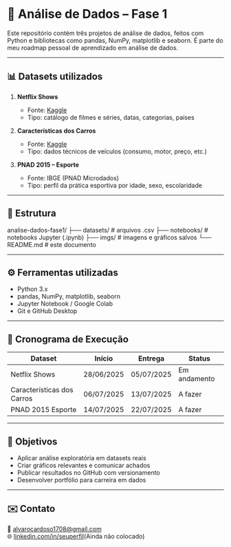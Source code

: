 # 🧠 Análise de Dados – Fase 1

Este repositório contém três projetos de análise de dados, feitos com Python e bibliotecas como pandas, NumPy, matplotlib e seaborn. É parte do meu roadmap pessoal de aprendizado em análise de dados.

---

## 📊 Datasets utilizados

1. **Netflix Shows**  
   - Fonte: [Kaggle](https://www.kaggle.com/datasets/shivamb/netflix-shows)  
   - Tipo: catálogo de filmes e séries, datas, categorias, países  

2. **Características dos Carros**  
   - Fonte: [Kaggle](https://www.kaggle.com/datasets/adrianosantosdev/caracteristicas-dos-carros)  
   - Tipo: dados técnicos de veículos (consumo, motor, preço, etc.)

3. **PNAD 2015 – Esporte**  
   - Fonte: IBGE (PNAD Microdados)  
   - Tipo: perfil da prática esportiva por idade, sexo, escolaridade

---

## 📁 Estrutura
analise-dados-fase1/
├── datasets/ # arquivos .csv
├── notebooks/ # notebooks Jupyter (.ipynb)
├── imgs/ # imagens e gráficos salvos
└── README.md # este documento


---

## ⚙️ Ferramentas utilizadas

- Python 3.x  
- pandas, NumPy, matplotlib, seaborn  
- Jupyter Notebook / Google Colab  
- Git e GitHub Desktop

---

## 📅 Cronograma de Execução

| Dataset             | Início     | Entrega    | Status        |
|---------------------|------------|------------|---------------|
| Netflix Shows       | 28/06/2025 | 05/07/2025 | Em andamento  |
| Características dos Carros | 06/07/2025 | 13/07/2025 | A fazer       |
| PNAD 2015 Esporte   | 14/07/2025 | 22/07/2025 | A fazer       |

---

## 🚀 Objetivos

- Aplicar análise exploratória em datasets reais  
- Criar gráficos relevantes e comunicar achados  
- Publicar resultados no GitHub com versionamento  
- Desenvolver portfólio para carreira em dados

---

## ✉️ Contato

📧 alvarocardoso1708@gmail.com  
🌐 [linkedin.com/in/seuperfil](https://linkedin.com/in/seuperfil)(Ainda não colocado)  


